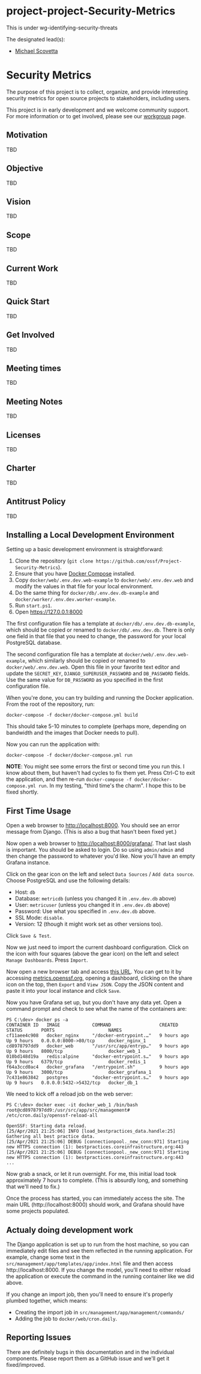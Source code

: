 # project-project-Security-Metrics

This is under wg-identifying-security-threats


 The designated lead(s):
- [Michael Scovetta](https://github.com/scovetta)

# Security Metrics

The purpose of this project is to collect, organize, and provide interesting security metrics
for open source projects to stakeholders, including users.

This project is in early development and we welcome community support. For more information or
to get involved, please see our [workgroup](https://github.com/ossf/wg-identifying-security-threats)
page.

## Motivation

TBD

## Objective

TBD

## Vision

TBD

## Scope

TBD

## Current Work

TBD

## Quick Start

TBD

## Get Involved

TBD

## Meeting times

TBD

## Meeting Notes

TBD

## Licenses

TBD

## Charter

TBD

## Antitrust Policy

TBD

## Installing a Local Development Environment

Setting up a basic development environment is straightforward:

1. Clone the repository (`git clone https://github.com/ossf/Project-Security-Metrics`).
1. Ensure that you have [Docker Compose](https://docs.docker.com/compose/) installed.
1. Copy `docker/web/.env.dev.web-example` to `docker/web/.env.dev.web` and modify the values
   in that file for your local environment.
1. Do the same thing for `docker/db/.env.dev.db-example` and `docker/worker/.env.dev.worker-example`.
1. Run `start.ps1`.
1. Open https://127.0.0.1:8000

The first configuration file has a template at `docker/db/.env.dev.db-example`, which should
be copied or renamed to `docker/db/.env.dev.db`. There is only one field in that file
that you need to change, the password for your local PostgreSQL database.

The second configuration file has a template at `docker/web/.env.dev.web-example`, which
similarly should be copied or renamed to `docker/web/.env.dev.web`. Open this file in your
favorite text editor and update the `SECRET_KEY`, `DJANGO_SUPERUSER_PASSWORD` and
`DB_PASSWORD` fields. Use the same value for `DB_PASSWORD` as you specified in the first
configuration file.

When you're done, you can try building and running the Docker application. From the root
of the repository, run:

`docker-compose -f docker/docker-compose.yml build`

This should take 5-10 minutes to complete (perhaps more, depending on bandwidth and the
images that Docker needs to pull).

Now you can run the application with:

`docker-compose -f docker/docker-compose.yml run`

**NOTE**: You might see some errors the first or second time you run this. I know about
them, but haven't had cycles to fix them yet. Press Ctrl-C to exit the application,
and then re-run `docker-compose -f docker/docker-compose.yml run`. In my testing,
"third time's the charm". I hope this to be fixed shortly.

## First Time Usage

Open a web browser to [http://localhost:8000](http://localhost:8000). You should see an 
error message from Django. (This is also a bug that hasn't been fixed yet.)

Now open a web browser to [http://localhost:8000/grafana/](http://localhost:8000/grafana/).
That last slash is important. You should be asked to login. Do so using `admin/admin` and then
change the password to whatever you'd like. Now you'll have an empty Grafana instance.

Click on the gear icon on the left and select `Data Sources` / `Add data source`. Choose
PostgreSQL and use the following details:

* Host: `db`
* Database: `metricdb` (unless you changed it in `.env.dev.db` above)
* User: `metricuser` (unless you changed it in `.env.dev.db` above)
* Password: Use what you specified in `.env.dev.db` above.
* SSL Mode: `disable`.
* Version: 12 (though it might work set as other versions too).

Click `Save & Test`.

Now we just need to import the current dashboard configuration. Click on the icon with
four squares (above the gear icon) on the left and select `Manage Dashboards`. Press
`Import`.

Now open a new browser tab and access
[this URL](https://metrics.openssf.org/grafana/d/default/metric-dashboard?editview=dashboard_json&orgId=1).
You can get to it by accessing [metrics.openssf.org](https://metrics.openssf.org), opening
a dashboard, clicking on the share icon on the top, then `Export` and `View JSON`. Copy the JSON
content and paste it into your local instance and click `Save`.

Now you have Grafana set up, but you don't have any data yet. Open a command prompt and check
to see what the name of the containers are:

```
PS C:\dev> docker ps -a
CONTAINER ID   IMAGE            COMMAND                  CREATED       STATUS       PORTS                    NAMES
cf11aee4c908   docker_nginx     "/docker-entrypoint.…"   9 hours ago   Up 9 hours   0.0.0.0:8000->80/tcp     docker_nginx_1
cd8978797dd9   docker_web       "/usr/src/app/entryp…"   9 hours ago   Up 9 hours   8000/tcp                 docker_web_1
010bd148d19a   redis:alpine     "docker-entrypoint.s…"   9 hours ago   Up 9 hours   6379/tcp                 docker_redis_1
f64a3ccd0ac4   docker_grafana   "/entrypoint.sh"         9 hours ago   Up 9 hours   3000/tcp                 docker_grafana_1
7c431e863842   postgres         "docker-entrypoint.s…"   9 hours ago   Up 9 hours   0.0.0.0:5432->5432/tcp   docker_db_1
```

We need to kick off a reload job on the web server:

```
PS C:\dev> docker exec -it docker_web_1 /bin/bash
root@cd8978797dd9:/usr/src/app/src/management# /etc/cron.daily/openssf-reload-all

OpenSSF: Starting data reload.
[25/Apr/2021 21:25:06] INFO [load_bestpractices_data.handle:25] Gathering all best practice data.
[25/Apr/2021 21:25:06] DEBUG [connectionpool._new_conn:971] Starting new HTTPS connection (1): bestpractices.coreinfrastructure.org:443
[25/Apr/2021 21:25:06] DEBUG [connectionpool._new_conn:971] Starting new HTTPS connection (1): bestpractices.coreinfrastructure.org:443
...
```

Now grab a snack, or let it run overnight. For me, this initial load took approximately 7 hours
to complete. (This is absurdly long, and something that we'll need to fix.)

Once the process has started, you can immediately access the site. The main URL
(http://localhost:8000) should work, and Grafana should have some projects populated.

## Actualy doing development work

The Django application is set up to run from the host machine, so you can immediately edit
files and see them reflected in the running application. For example, change some text
in the `src/management/app/templates/app/index.html` file and then access http://localhost:8000.
If you change the model, you'll need to either reload the application or execute the command
in the running container like we did above.

If you change an import job, then you'll need to ensure it's properly plumbed together, which
means:

* Creating the import job in `src/management/app/management/commands/`
* Adding the job to `docker/web/cron.daily`.

## Reporting Issues

There are definitely bugs in this documentation and in the individual components. Please
report them as a GitHub issue and we'll get it fixed/improved.